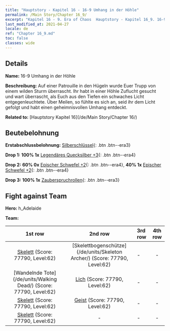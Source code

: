```yaml
---
title: "Hauptstory - Kapitel 16 - 16-9 Umhang in der Höhle"
permalink: /Main Story/Chapter 16_9/
excerpt: "Kapitel 16 - 9. Era of Chaos  Hauptstory - Kapitel 16_9. 16-9 Umhang in der Höhle"
last_modified_at: 2021-04-27
locale: de
ref: "Chapter 16_9.md"
toc: false
classes: wide
---
```


## Details

 **Name:** 16-9 Umhang in der Höhle

 **Beschreibung:** Auf einer Patrouille in den Hügeln wurde Euer Trupp von einem wilden Sturm überrascht. Ihr habt in einer Höhle Zuflucht gesucht und wart überrascht, als Euch aus den Tiefen ein schwaches Licht entgegenleuchtete. Über Meilen, so fühlte es sich an, seid ihr dem Licht gefolgt und habt einen geheimnisvollen Umhang entdeckt.

 **Related to:** [Hauptstory Kapitel 16](/de/Main Story/Chapter 16/)

## Beutebelohnung

 **Erstabschlussbelohnung:** [Silberschlüssel](/ItemsDE/con_693/){: .btn .btn--era3}

 **Drop 1:** **100% 1x** [Legendäres Quecksilber +3](/ItemsDE/mat_56/){: .btn .btn--era4}

 **Drop 2:** **60% 0x** [Epischer Schwefel +2](/ItemsDE/mat_50/){: .btn .btn--era4}, **40% 1x** [Epischer Schwefel +2](/ItemsDE/mat_50/){: .btn .btn--era4}

 **Drop 3:** **100% 1x** [Zauberspruchrollen](/ItemsDE/con_694/){: .btn .btn--era3}


## Fight against Team
 **Hero:** h_Adelaide

 **Team:**


  | 1st row | 2nd row | 3rd row | 4th row |
  |:----:|:----:|:----|:----:|
  | [Skelett](/de/units/Skeleton/) (Score: 77790, Level:62)  | [Skelettbogenschütze](/de/units/Skeleton Archer/) (Score: 77790, Level:62)  | - | - |
  | [Wandelnde Tote](/de/units/Walking Dead/) (Score: 77790, Level:62)  | [Lich](/de/units/Lich/) (Score: 77790, Level:62)  | - | - |
  | [Skelett](/de/units/Skeleton/) (Score: 77790, Level:62)  | [Geist](/de/units/Wight/) (Score: 77790, Level:62)  | - | - |
  | [Skelett](/de/units/Skeleton/) (Score: 77790, Level:62)  | - | - | - |


